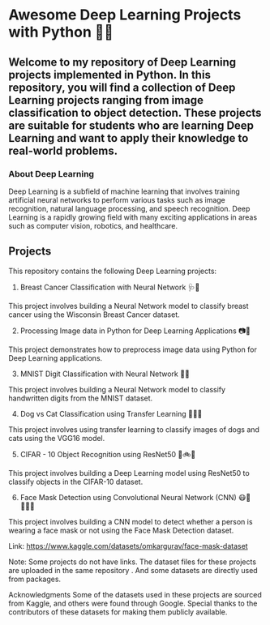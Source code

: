 # Awesome Deep Learning Projects with Python 🧠🐍

## Welcome to my repository of Deep Learning projects implemented in Python. In this repository, you will find a collection of Deep Learning projects ranging from image classification to object detection. These projects are suitable for students who are learning Deep Learning and want to apply their knowledge to real-world problems.

### About Deep Learning
Deep Learning is a subfield of machine learning that involves training artificial neural networks to perform various tasks such as image recognition, natural language processing, and speech recognition. Deep Learning is a rapidly growing field with many exciting applications in areas such as computer vision, robotics, and healthcare.

## Projects

This repository contains the following Deep Learning projects:

1. Breast Cancer Classification with Neural Network 🩺🧪

  This project involves building a Neural Network model to classify breast cancer using the Wisconsin Breast Cancer dataset.

2. Processing Image data in Python for Deep Learning Applications 📷🐍

  This project demonstrates how to preprocess image data using Python for Deep Learning applications.

3. MNIST Digit Classification with Neural Network 🔢🧮

  This project involves building a Neural Network model to classify handwritten digits from the MNIST dataset.

4. Dog vs Cat Classification using Transfer Learning 🐶🐱🧠

  This project involves using transfer learning to classify images of dogs and cats using the VGG16 model.

5. CIFAR - 10 Object Recognition using ResNet50 🚗🚲🎨

  This project involves building a Deep Learning model using ResNet50 to classify objects in the CIFAR-10 dataset.

6. Face Mask Detection using Convolutional Neural Network (CNN) 😷👤🧑‍🤝‍🧑

  This project involves building a CNN model to detect whether a person is wearing a face mask or not using the Face Mask Detection dataset.

  Link: https://www.kaggle.com/datasets/omkargurav/face-mask-dataset

Note: Some projects do not have links. The dataset files for these projects are uploaded in the same repository . And some datasets are directly used from packages.

Acknowledgments
Some of the datasets used in these projects are sourced from Kaggle, and others were found through Google. Special thanks to the contributors of these datasets for making them publicly available.
